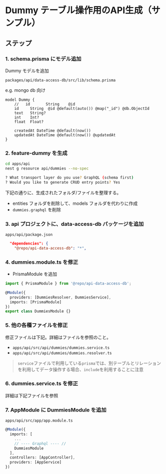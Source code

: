 # Dummy テーブル操作用のAPI生成（サンプル）

## ステップ

### 1. schema.prisma にモデル追加

Dummy モデルを追加

`packages/api/data-access-db/src/lib/schema.prisma`

e.g. mongo db 向け

```prisma
model Dummy {
    //   id       String    @id
    id     String  @id @default(auto()) @map("_id") @db.ObjectId
    text   String?
    int    Int?
    float  Float?

    createdAt DateTime @default(now())
    updatedAt DateTime @default(now()) @updatedAt
}
```

### 2. feature-dummy を生成

```bash
cd apps/api
nest g resource api/dummies --no-spec

? What transport layer do you use? GraphQL (schema first)
? Would you like to generate CRUD entry points? Yes
```

下記の通りに、生成されたフォルダ/ファイルを整理する。

- entities フォルダを削除して、models フォルダを代わりに作成
- `dummies.graphql` を削除

### 3. api プロジェクトに、data-access-db パッケージを追加

`apps/api/package.json`

```json
  "dependencies": {
    "@repo/api-data-access-db": "*",
```

### 4. dummies.module.ts を修正

- PrismaModule を追加

```ts
import { PrismaModule } from '@repo/api-data-access-db';

@Module({
  providers: [DummiesResolver, DummiesService],
  imports: [PrismaModule]
})
export class DummiesModule {}
```

### 5. 他の各種ファイルを修正

修正ファイルは下記。詳細はファイルを参照のこと。

- `apps/api/src/api/dummies/dummies.service.ts`
- `apps/api/src/api/dummies/dummies.resolver.ts`


> `service`ファイルで利用している`prisma`では、別テーブルとリレーションを利用してデータ操作する場合、`include`を利用することに注意









### 6. dummies.service.ts を修正

詳細は下記ファイルを参照




### 7. AppModule に DummiesModule を追加

`apps/api/src/app/app.module.ts`

```ts
@Module({
  imports: [
    ...
    // ---- Graphql ---- //
    DummiesModule
  ],
  controllers: [AppController],
  providers: [AppService]
})
```